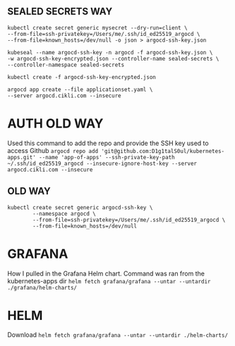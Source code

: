 ## SEALED SECRETS WAY
```
kubectl create secret generic mysecret --dry-run=client \
--from-file=ssh-privatekey=/Users/me/.ssh/id_ed25519_argocd \
--from-file=known_hosts=/dev/null -o json > argocd-ssh-key.json

kubeseal --name argocd-ssh-key -n argocd -f argocd-ssh-key.json \
-w argocd-ssh-key-encrypted.json --controller-name sealed-secrets \
--controller-namespace sealed-secrets

kubectl create -f argocd-ssh-key-encrypted.json
```

```
argocd app create --file applicationset.yaml \
--server argocd.cikli.com --insecure
```

# AUTH OLD WAY
Used this command to add the repo and provide the SSH key used to access Github
`argocd repo add 'git@github.com:D1g1talS0ul/kubernetes-apps.git' --name 'app-of-apps' --ssh-private-key-path ~/.ssh/id_ed25519_argocd --insecure-ignore-host-key --server argocd.cikli.com --insecure`

## OLD WAY
```
kubectl create secret generic argocd-ssh-key \
        --namespace argocd \
        --from-file=ssh-privatekey=/Users/me/.ssh/id_ed25519_argocd \
        --from-file=known_hosts=/dev/null
```

# GRAFANA
How I pulled in the Grafana Helm chart. Command was ran from the kubernetes-apps dir
`helm fetch grafana/grafana --untar --untardir ./grafana/helm-charts/`

# HELM
Download
`helm fetch grafana/grafana --untar --untardir ./helm-charts/`
